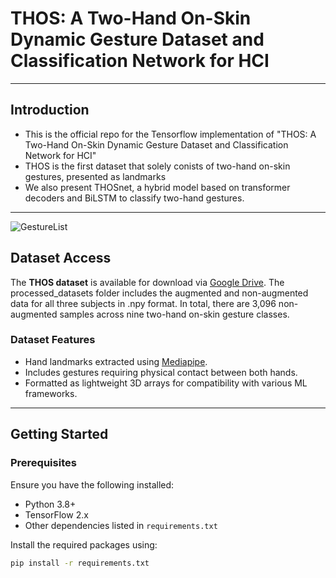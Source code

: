 # THOS: A Two-Hand On-Skin Dynamic Gesture Dataset and Classification Network for HCI
---
## Introduction

- This is the official repo for the Tensorflow implementation of "THOS: A Two-Hand On-Skin Dynamic Gesture Dataset and Classification Network for HCI"
- THOS is the first dataset that solely conists of two-hand on-skin gestures, presented as landmarks
- We also present THOSnet, a hybrid model based on transformer decoders and BiLSTM to classify two-hand gestures.

---
![GestureList](https://github.com/user-attachments/assets/cccbaa15-6340-49de-868f-691c36b0bf6f)


## Dataset Access

The **THOS dataset** is available for download via [Google Drive](https://drive.google.com/drive/folders/1JLaI7e01bHce2x0jsbi_Ql_fiOTsSmVk?usp=sharing). The processed_datasets folder includes the augmented and non-augmented data for all three subjects in .npy format. In total, there are 3,096 non-augmented samples across nine two-hand on-skin gesture classes.



### Dataset Features
- Hand landmarks extracted using [Mediapipe](https://google.github.io/mediapipe/).
- Includes gestures requiring physical contact between both hands.
- Formatted as lightweight 3D arrays for compatibility with various ML frameworks.

---

## Getting Started

### Prerequisites
Ensure you have the following installed:
- Python 3.8+
- TensorFlow 2.x
- Other dependencies listed in `requirements.txt`

Install the required packages using:
```bash
pip install -r requirements.txt
